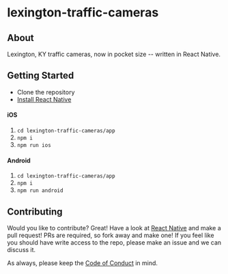 # lexington-traffic-cameras

## About
Lexington, KY traffic cameras, now in pocket size -- written in React Native.

## Getting Started
- Clone the repository
- [Install React Native](http://facebook.github.io/react-native/docs/getting-started.html#content)

#### iOS
1. `cd lexington-traffic-cameras/app`
2. `npm i`
3. `npm run ios`

#### Android
1. `cd lexington-traffic-cameras/app`
2. `npm i`
3. `npm run android`

## Contributing
Would you like to contribute? Great! Have a look at [React Native](http://facebook.github.io/react-native/docs/getting-started.html) and make a pull request! PRs are required, so fork away and make one! If you feel like you should have write access to the repo, please make an issue and we can discuss it.

As always, please keep the [Code of Conduct](https://github.com/drewvolz/lexington-traffic-cameras/blob/master/CodeOfConduct.md) in mind.
